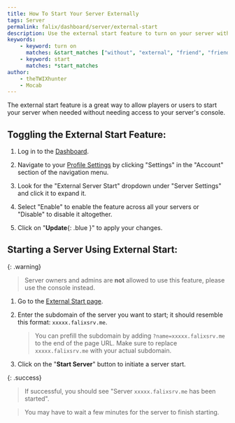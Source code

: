 ```yaml
---
title: How To Start Your Server Externally
tags: Server
permalink: falix/dashboard/server/external-start
description: Use the external start feature to turn on your server without accessing the console.
keywords:
    - keyword: turn on
      matches: &start_matches ["without", "external", "friend", "friends"]
    - keyword: start
      matches: *start_matches
author:
    - theTWIXhunter
    - Mocab
---
```


The external start feature is a great way to allow players or users to start your server when needed without needing access to your server's console.

## Toggling the External Start Feature:

1. Log in to the [Dashboard](https://client.falixnodes.net/).

2. Navigate to your [Profile Settings](https://client.falixnodes.net/profile/settings) by clicking "Settings" in the "Account" section of the navigation menu.

3. Look for the "External Server Start" dropdown under "Server Settings" and click it to expand it.

4. Select "Enable" to enable the feature across all your servers or "Disable" to disable it altogether.

5. Click on "**Update**{: .blue }" to apply your changes.

## Starting a Server Using External Start:

{: .warning}

> Server owners and admins are **not** allowed to use this feature, please use the console instead.

1. Go to the [External Start page](https://falixnodes.net/startserver).

2. Enter the subdomain of the server you want to start; it should resemble this format: `xxxxx.falixsrv.me`.

    > You can prefill the subdomain by adding `?name=xxxxx.falixsrv.me` to the end of the page URL. Make sure to replace `xxxxx.falixsrv.me` with your actual subdomain.

3. Click on the "**Start Server**" button to initiate a server start.

{: .success}

> If successful, you should see "Server `xxxxx.falixsrv.me` has been started".

> You may have to wait a few minutes for the server to finish starting.
